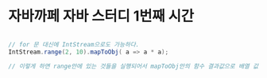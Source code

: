# 자바까페 자바 스터디 1번째 시간



```java

// for 문 대신에 IntStream으로도 가능하다.
IntStream.range(2, 10).mapToObj( a => a * a);

// 이렇게 하면 range안에 있는 것들을 실행되어서 mapToObj안의 함수 결과값으로 배열 값을 반환한다.
```
